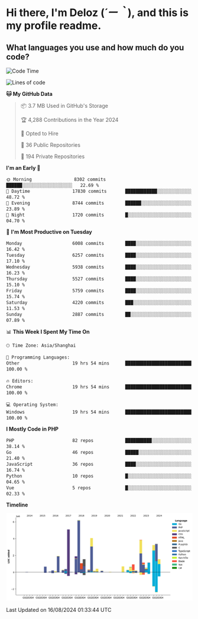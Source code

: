 # **Hi there, I'm Deloz (*´ー｀*), and this is my profile readme.**

## **What languages you use and how much do you code?**

<!--START_SECTION:waka-->
![Code Time](http://img.shields.io/badge/Code%20Time-4%2C551%20hrs%2020%20mins-blue)

![Lines of code](https://img.shields.io/badge/From%20Hello%20World%20I%27ve%20Written-41.9%20million%20lines%20of%20code-blue)

**🐱 My GitHub Data** 

> 📦 3.7 MB Used in GitHub's Storage 
 > 
> 🏆 4,288 Contributions in the Year 2024
 > 
> 💼 Opted to Hire
 > 
> 📜 36 Public Repositories 
 > 
> 🔑 194 Private Repositories 
 > 
**I'm an Early 🐤** 

```text
🌞 Morning                8302 commits        ██████░░░░░░░░░░░░░░░░░░░   22.69 % 
🌆 Daytime                17830 commits       ████████████░░░░░░░░░░░░░   48.72 % 
🌃 Evening                8744 commits        ██████░░░░░░░░░░░░░░░░░░░   23.89 % 
🌙 Night                  1720 commits        █░░░░░░░░░░░░░░░░░░░░░░░░   04.70 % 
```
📅 **I'm Most Productive on Tuesday** 

```text
Monday                   6008 commits        ████░░░░░░░░░░░░░░░░░░░░░   16.42 % 
Tuesday                  6257 commits        ████░░░░░░░░░░░░░░░░░░░░░   17.10 % 
Wednesday                5938 commits        ████░░░░░░░░░░░░░░░░░░░░░   16.23 % 
Thursday                 5527 commits        ████░░░░░░░░░░░░░░░░░░░░░   15.10 % 
Friday                   5759 commits        ████░░░░░░░░░░░░░░░░░░░░░   15.74 % 
Saturday                 4220 commits        ███░░░░░░░░░░░░░░░░░░░░░░   11.53 % 
Sunday                   2887 commits        ██░░░░░░░░░░░░░░░░░░░░░░░   07.89 % 
```


📊 **This Week I Spent My Time On** 

```text
🕑︎ Time Zone: Asia/Shanghai

💬 Programming Languages: 
Other                    19 hrs 54 mins      █████████████████████████   100.00 % 

🔥 Editors: 
Chrome                   19 hrs 54 mins      █████████████████████████   100.00 % 

💻 Operating System: 
Windows                  19 hrs 54 mins      █████████████████████████   100.00 % 
```

**I Mostly Code in PHP** 

```text
PHP                      82 repos            ██████████░░░░░░░░░░░░░░░   38.14 % 
Go                       46 repos            █████░░░░░░░░░░░░░░░░░░░░   21.40 % 
JavaScript               36 repos            ████░░░░░░░░░░░░░░░░░░░░░   16.74 % 
Python                   10 repos            █░░░░░░░░░░░░░░░░░░░░░░░░   04.65 % 
Vue                      5 repos             █░░░░░░░░░░░░░░░░░░░░░░░░   02.33 % 
```



**Timeline**

![Lines of Code chart](https://raw.githubusercontent.com/deloz/deloz/main/assets/bar_graph.png)


 Last Updated on 16/08/2024 01:33:44 UTC
<!--END_SECTION:waka-->
